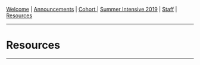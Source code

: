 [Welcome](https://swatlibrary.github.io/index.md) | [Announcements](https://swatlibrary.github.io/announcements.md) | [Cohort ](https://swatlibrary.github.io/cohort.md) | [Summer Intensive 2019](https://swatlibrary.github.io/summer19.md) | [Staff](https://swatlibrary.github.io/staff.md) | [Resources](https://swatlibrary.github.io/resources.md)

---

# Resources

---
